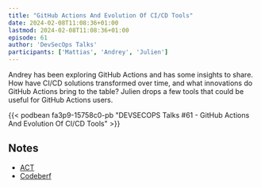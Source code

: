 ```yaml
---
title: "GitHub Actions And Evolution Of CI/CD Tools"
date: 2024-02-08T11:08:36+01:00
lastmod: 2024-02-08T11:08:36+01:00
episode: 61
author: 'DevSecOps Talks'
participants: ['Mattias', 'Andrey', 'Julien']
---
```


Andrey has been exploring GitHub Actions and has some insights to share. How have CI/CD solutions transformed over time, and what innovations do GitHub Actions bring to the table? Julien drops a few tools that could be useful for GitHub Actions users. 

<!--more-->

<!-- Player -->

{{< podbean fa3p9-15758c0-pb "DEVSECOPS Talks #61 - GitHub Actions And Evolution Of CI/CD Tools" >}}

## Notes

* [ACT](https://github.com/nektos/act)
* [Codeberf](https://codeberg.org/)
